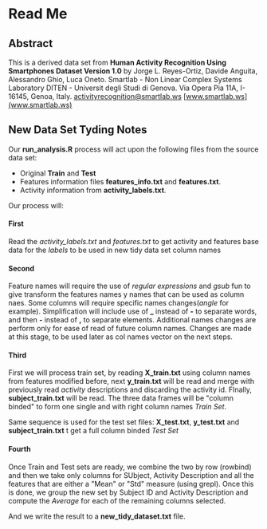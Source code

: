 # Read Me

## Abstract
This is a derived data set from **Human Activity Recognition Using Smartphones Dataset Version 1.0** by
Jorge L. Reyes-Ortiz, Davide Anguita, Alessandro Ghio, Luca Oneto.
Smartlab - Non Linear Complex Systems Laboratory
DITEN - Universit degli Studi di Genova.
Via Opera Pia 11A, I-16145, Genoa, Italy.
activityrecognition@smartlab.ws 
[www.smartlab.ws](www.smartlab.ws)

## New Data Set Tyding Notes
Our **run_analysis.R** process will act upon the following files from the source data set:

* Original **Train** and **Test**
* Features information files  **features\_info.txt** and **features.txt**.
* Activity information from  **activity\_labels.txt**.

Our process will:

#### First
Read the *activity_labels.txt* and *features.txt* to get activity and features base data for the *labels* to be used in new tidy data set column names

#### Second
Feature names will require the use of *regular expressions* and *gsub* fun to give transform the features names y names that can be used as column naes. Some columns will require specific names changes(*angle* for example). Simplification will include use of **\_** instead of **\-** to separate words, and then **\-** instead of **\,** to separate elements. Additional names changes are perform only for ease of read of future column names. Changes are made at this stage, to be used later as col names vector on the next steps.

#### Third
First we will process train set, by reading **X_train.txt** using column names from features modified before, next **y_train.txt** will be read and merge with previously read *activity* descriptions and discarding the activity id. FInally, **subject_train.txt** will be read.
The three data frames will be "column binded" to form one single and with right column names *Train Set*.

Same sequence is used for the test set files: **X_test.txt**, **y_test.txt** and **subject_train.txt** t get a full column binded *Test Set* 

#### Fourth
Once Train and Test sets are ready, we combine the two by row (rowbind) and then we take only columns for SUbject, Activity Description and all the features that are either a "Mean" or "Std" measure (using grepl).
Once this is done, we group the new set by Subject ID and Activity Description and compute the *Average* for each of the remaining columns selected.

And we write the result to a  **new_tidy_dataset.txt** file.

